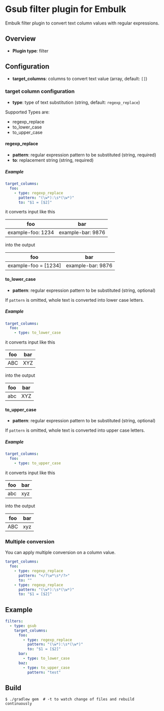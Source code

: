 # Gsub filter plugin for Embulk

Embulk filter plugin to convert text column values with regular expressions.

## Overview

* **Plugin type**: filter

## Configuration

- **target_columns**: columns to convert text value (array, default: `[]`)

### target column configuration

- **type**: type of text substitution (string, default: `regexp_replace`)

Supported Types are:

* regexp_replace
* to_lower_case
* to_upper_case

#### regexp_replace

- **pattern**: regular expression pattern to be substituted (string, required)
- **to**: replacement string (string, required)

##### Example

```yaml
target_columns:
  foo:
    - type: regexp_replace
      pattern: "(\w*):\s*(\w*)"
      to: "$1 = [$2]"
```

it converts input like this

foo | bar
-----|-----
example-foo: 1234 | example-bar: 9876

into the output

foo | bar
-----|-----
example-foo = [1234] | example-bar: 9876

#### to_lower_case

- **pattern**: regular expression pattern to be substituted (string, optional)

If `pattern` is omitted, whole text is converted into lower case letters.

##### Example

```yaml
target_columns:
  foo:
    - type: to_lower_case
```

it converts input like this

foo | bar
-----|-----
ABC | XYZ

into the output

foo | bar
-----|-----
abc | XYZ

#### to_upper_case

- **pattern**: regular expression pattern to be substituted (string, optional)

If `pattern` is omitted, whole text is converted into upper case letters.

##### Example

```yaml
target_columns:
  foo:
    - type: to_upper_case
```

it converts input like this

foo | bar
-----|-----
abc | xyz

into the output

foo | bar
-----|-----
ABC | xyz

### Multiple conversion

You can apply multiple conversion on a column value.

```yaml
target_columns:
  foo:
    - type: regexp_replace
      pattern: "</?\w*\s*/?>"
      to: ""
    - type: regexp_replace
      pattern: "(\w*):\s*(\w*)"
      to: "$1 = [$2]"
```

## Example

```yaml
filters:
  - type: gsub
    target_columns:
      foo:
        - type: regexp_replace
          pattern: "(\w*):\s*(\w*)"
          to: "$1 = [$2]"
      bar:
        - type: to_lower_case
      baz:
        - type: to_upper_case
          pattern: "test"
```


## Build

```
$ ./gradlew gem  # -t to watch change of files and rebuild continuously
```
